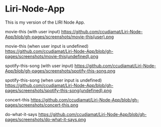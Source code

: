 # Liri-Node-App
This is my version of the LIRI Node App.

movie-this (with user input)
https://github.com/ccudiamat/Liri-Node-App/blob/gh-pages/screenshots/movie-this(user).png

movie-this (when user input is undefined)
https://github.com/ccudiamat/Liri-Node-App/blob/gh-pages/screenshots/movie-this(undefined).png

spotify-this-song (with user input)
https://github.com/ccudiamat/Liri-Node-App/blob/gh-pages/screenshots/spotify-this-song.png

spotify-this-song (when user input is undefined)
https://github.com/ccudiamat/Liri-Node-App/blob/gh-pages/screenshots/spotify-this-song(undefined).png

concert-this
https://github.com/ccudiamat/Liri-Node-App/blob/gh-pages/screenshots/concert-this.png

do-what-it-says
https://github.com/ccudiamat/Liri-Node-App/blob/gh-pages/screenshots/do-what-it-says.png